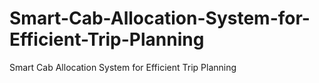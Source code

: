 # Smart-Cab-Allocation-System-for-Efficient-Trip-Planning
Smart Cab Allocation System for Efficient Trip Planning

